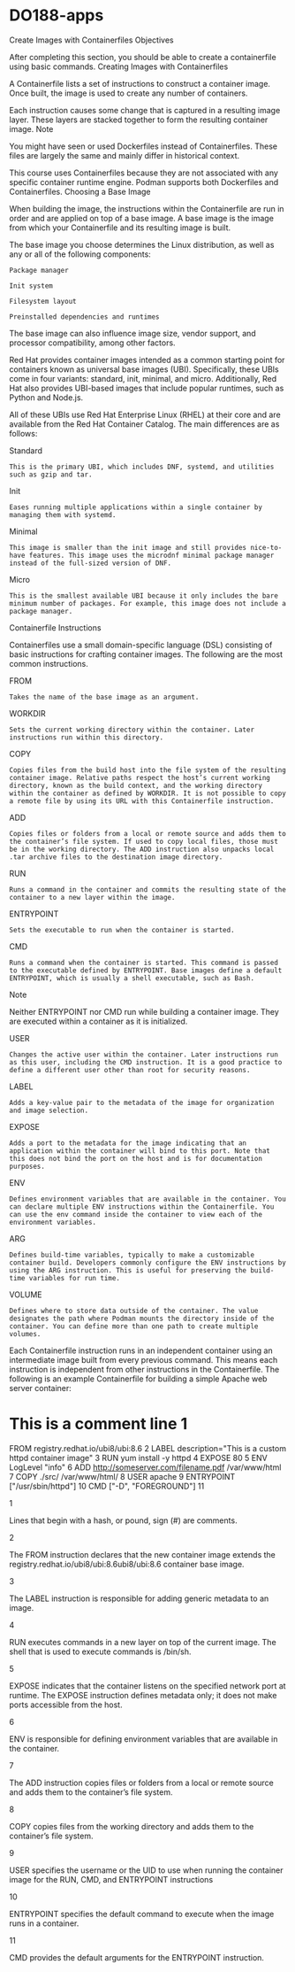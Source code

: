 # DO188-apps
Create Images with Containerfiles
Objectives

After completing this section, you should be able to create a containerfile using basic commands.
Creating Images with Containerfiles

A Containerfile lists a set of instructions to construct a container image. Once built, the image is used to create any number of containers.

Each instruction causes some change that is captured in a resulting image layer. These layers are stacked together to form the resulting container image.
Note

You might have seen or used Dockerfiles instead of Containerfiles. These files are largely the same and mainly differ in historical context.

This course uses Containerfiles because they are not associated with any specific container runtime engine. Podman supports both Dockerfiles and Containerfiles.
Choosing a Base Image

When building the image, the instructions within the Containerfile are run in order and are applied on top of a base image. A base image is the image from which your Containerfile and its resulting image is built.

The base image you choose determines the Linux distribution, as well as any or all of the following components:

    Package manager

    Init system

    Filesystem layout

    Preinstalled dependencies and runtimes

The base image can also influence image size, vendor support, and processor compatibility, among other factors.

Red Hat provides container images intended as a common starting point for containers known as universal base images (UBI). Specifically, these UBIs come in four variants: standard, init, minimal, and micro. Additionally, Red Hat also provides UBI-based images that include popular runtimes, such as Python and Node.js.

All of these UBIs use Red Hat Enterprise Linux (RHEL) at their core and are available from the Red Hat Container Catalog. The main differences are as follows:

Standard

    This is the primary UBI, which includes DNF, systemd, and utilities such as gzip and tar.
Init

    Eases running multiple applications within a single container by managing them with systemd.
Minimal

    This image is smaller than the init image and still provides nice-to-have features. This image uses the microdnf minimal package manager instead of the full-sized version of DNF.
Micro

    This is the smallest available UBI because it only includes the bare minimum number of packages. For example, this image does not include a package manager.

Containerfile Instructions

Containerfiles use a small domain-specific language (DSL) consisting of basic instructions for crafting container images. The following are the most common instructions.

FROM

    Takes the name of the base image as an argument.
WORKDIR

    Sets the current working directory within the container. Later instructions run within this directory.
COPY

    Copies files from the build host into the file system of the resulting container image. Relative paths respect the host’s current working directory, known as the build context, and the working directory within the container as defined by WORKDIR. It is not possible to copy a remote file by using its URL with this Containerfile instruction.
ADD

    Copies files or folders from a local or remote source and adds them to the container’s file system. If used to copy local files, those must be in the working directory. The ADD instruction also unpacks local .tar archive files to the destination image directory.
RUN

    Runs a command in the container and commits the resulting state of the container to a new layer within the image.
ENTRYPOINT

    Sets the executable to run when the container is started.
CMD

    Runs a command when the container is started. This command is passed to the executable defined by ENTRYPOINT. Base images define a default ENTRYPOINT, which is usually a shell executable, such as Bash.

Note

Neither ENTRYPOINT nor CMD run while building a container image. They are executed within a container as it is initialized.

USER

    Changes the active user within the container. Later instructions run as this user, including the CMD instruction. It is a good practice to define a different user other than root for security reasons.
LABEL

    Adds a key-value pair to the metadata of the image for organization and image selection.
EXPOSE

    Adds a port to the metadata for the image indicating that an application within the container will bind to this port. Note that this does not bind the port on the host and is for documentation purposes.
ENV

    Defines environment variables that are available in the container. You can declare multiple ENV instructions within the Containerfile. You can use the env command inside the container to view each of the environment variables.
ARG

    Defines build-time variables, typically to make a customizable container build. Developers commonly configure the ENV instructions by using the ARG instruction. This is useful for preserving the build-time variables for run time.
VOLUME

    Defines where to store data outside of the container. The value designates the path where Podman mounts the directory inside of the container. You can define more than one path to create multiple volumes.

Each Containerfile instruction runs in an independent container using an intermediate image built from every previous command. This means each instruction is independent from other instructions in the Containerfile. The following is an example Containerfile for building a simple Apache web server container:

# This is a comment line 1
FROM        registry.redhat.io/ubi8/ubi:8.6 2
LABEL       description="This is a custom httpd container image" 3
RUN         yum install -y httpd 4
EXPOSE      80 5
ENV         LogLevel "info" 6
ADD         http://someserver.com/filename.pdf /var/www/html 7
COPY        ./src/   /var/www/html/ 8
USER        apache 9
ENTRYPOINT  ["/usr/sbin/httpd"] 10
CMD         ["-D", "FOREGROUND"] 11

1
	

Lines that begin with a hash, or pound, sign (#) are comments.

2
	

The FROM instruction declares that the new container image extends the registry.redhat.io/ubi8/ubi:8.6ubi8/ubi:8.6 container base image.

3
	

The LABEL instruction is responsible for adding generic metadata to an image.

4
	

RUN executes commands in a new layer on top of the current image. The shell that is used to execute commands is /bin/sh.

5
	

EXPOSE indicates that the container listens on the specified network port at runtime. The EXPOSE instruction defines metadata only; it does not make ports accessible from the host.

6
	

ENV is responsible for defining environment variables that are available in the container.

7
	

The ADD instruction copies files or folders from a local or remote source and adds them to the container’s file system.

8
	

COPY copies files from the working directory and adds them to the container’s file system.

9
	

USER specifies the username or the UID to use when running the container image for the RUN, CMD, and ENTRYPOINT instructions

10
	

ENTRYPOINT specifies the default command to execute when the image runs in a container.

11
	

CMD provides the default arguments for the ENTRYPOINT instruction.
